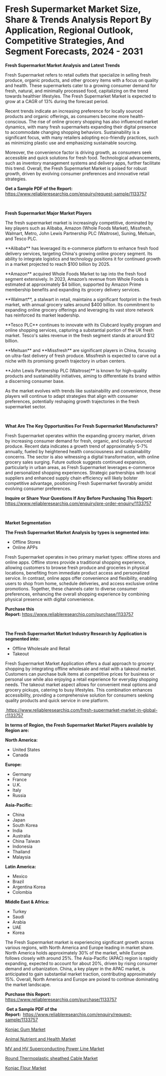 <p><h1>Fresh Supermarket Market Size, Share & Trends Analysis Report By Application, Regional Outlook, Competitive Strategies, And Segment Forecasts, 2024 - 2031</h1></p><p><strong>Fresh Supermarket Market Analysis and Latest Trends</strong></p>
<p><p>Fresh Supermarket refers to retail outlets that specialize in selling fresh produce, organic products, and other grocery items with a focus on quality and health. These supermarkets cater to a growing consumer demand for fresh, natural, and minimally processed food, capitalizing on the trend towards healthier lifestyles. The Fresh Supermarket Market is expected to grow at a CAGR of 13% during the forecast period.</p><p>Recent trends indicate an increasing preference for locally sourced products and organic offerings, as consumers become more health-conscious. The rise of online grocery shopping has also influenced market dynamics, with many fresh supermarkets expanding their digital presence to accommodate changing shopping behaviors. Sustainability is a significant focus, with many retailers adopting eco-friendly practices, such as minimizing plastic use and emphasizing sustainable sourcing.</p><p>Moreover, the convenience factor is driving growth, as consumers seek accessible and quick solutions for fresh food. Technological advancements, such as inventory management systems and delivery apps, further facilitate this trend. Overall, the Fresh Supermarket Market is poised for robust growth, driven by evolving consumer preferences and innovative retail strategies.</p></p>
<p><strong>Get a Sample PDF of the Report:&nbsp;</strong> <a href="https://www.reliableresearchiq.com/enquiry/request-sample/1133757?utm_campaign=1124&utm_medium=2&utm_source=Github&utm_content=ia&utm_term=07102024&utm_id=fresh-supermarket">https://www.reliableresearchiq.com/enquiry/request-sample/1133757</a></p>
<p>&nbsp;</p>
<p><strong>Fresh Supermarket Major Market Players</strong></p>
<p><p>The fresh supermarket market is increasingly competitive, dominated by key players such as Alibaba, Amazon (Whole Foods Market), Missfresh, Walmart, Metro, John Lewis Partnership PLC (Waitrose), Suning, Meituan, and Tesco PLC. </p><p>**Alibaba** has leveraged its e-commerce platform to enhance fresh food delivery services, targeting China's growing online grocery segment. Its ability to integrate logistics and technology positions it for continued growth in a market projected to reach $100 billion by 2025.</p><p>**Amazon** acquired Whole Foods Market to tap into the fresh food segment extensively. In 2023, Amazon’s revenue from Whole Foods is estimated at approximately $4 billion, supported by Amazon Prime membership benefits and expanding its grocery delivery services.</p><p>**Walmart**, a stalwart in retail, maintains a significant footprint in the fresh market, with annual grocery sales around $400 billion. Its commitment to expanding online grocery offerings and leveraging its vast store network has reinforced its market leadership. </p><p>**Tesco PLC** continues to innovate with its Clubcard loyalty program and online shopping services, capturing a substantial portion of the UK fresh market. Tesco's sales revenue in the fresh segment stands at around $12 billion. </p><p>**Meituan** and **Missfresh** are significant players in China, focusing on ultra-fast delivery of fresh produce. Missfresh is expected to carve out a niche with its promising growth trajectory in urban centers.</p><p>**John Lewis Partnership PLC (Waitrose)** is known for high-quality products and sustainability initiatives, aiming to differentiate its brand within a discerning consumer base.</p><p>As the market evolves with trends like sustainability and convenience, these players will continue to adapt strategies that align with consumer preferences, potentially reshaping growth trajectories in the fresh supermarket sector.</p></p>
<p>&nbsp;</p>
<p><strong>What Are The Key Opportunities For Fresh Supermarket Manufacturers?</strong></p>
<p><p>Fresh Supermarket operates within the expanding grocery market, driven by increasing consumer demand for fresh, organic, and locally-sourced produce. Recent data indicates a growth trend of approximately 5-7% annually, fueled by heightened health consciousness and sustainability concerns. The sector is also witnessing a digital transformation, with online grocery sales surging. Future outlook suggests continued expansion, particularly in urban areas, as Fresh Supermarket leverages e-commerce and personalized shopping experiences. Strategic partnerships with local suppliers and enhanced supply chain efficiency will likely bolster competitive advantage, positioning Fresh Supermarket favorably amidst evolving consumer preferences.</p></p>
<p><strong>Inquire or Share Your Questions If Any Before Purchasing This Report:</strong> <a href="https://www.reliableresearchiq.com/enquiry/pre-order-enquiry/1133757?utm_campaign=1124&utm_medium=2&utm_source=Github&utm_content=ia&utm_term=07102024&utm_id=fresh-supermarket">https://www.reliableresearchiq.com/enquiry/pre-order-enquiry/1133757</a></p>
<p>&nbsp;</p>
<p><strong>Market Segmentation</strong></p>
<p><strong>The Fresh Supermarket Market Analysis by types is segmented into:</strong></p>
<p><ul><li>Offline Stores</li><li>Online APPs</li></ul></p>
<p><p>Fresh Supermarket operates in two primary market types: offline stores and online apps. Offline stores provide a traditional shopping experience, allowing customers to browse fresh produce and groceries in physical locations, benefiting from immediate product access and personalized service. In contrast, online apps offer convenience and flexibility, enabling users to shop from home, schedule deliveries, and access exclusive online promotions. Together, these channels cater to diverse consumer preferences, enhancing the overall shopping experience by combining physical presence with digital convenience.</p></p>
<p><strong>Purchase this Report:&nbsp;</strong><a href="https://www.reliableresearchiq.com/purchase/1133757?utm_campaign=1124&utm_medium=2&utm_source=Github&utm_content=ia&utm_term=07102024&utm_id=fresh-supermarket">https://www.reliableresearchiq.com/purchase/1133757</a></p>
<p>&nbsp;</p>
<p><strong>The Fresh Supermarket Market Industry Research by Application is segmented into:</strong></p>
<p><ul><li>Offline Wholesale and Retail</li><li>Takeout</li></ul></p>
<p><p>Fresh Supermarket Market Application offers a dual approach to grocery shopping by integrating offline wholesale and retail with a takeout market. Customers can purchase bulk items at competitive prices for business or personal use while also enjoying a retail experience for everyday shopping needs. The takeout market aspect allows for convenient meal options and grocery pickups, catering to busy lifestyles. This combination enhances accessibility, providing a comprehensive solution for consumers seeking quality products and quick service in one platform.</p></p>
<p><a href="https://www.reliableresearchiq.com/fresh-supermarket-market-in-global-r1133757?utm_campaign=1124&utm_medium=2&utm_source=Github&utm_content=ia&utm_term=07102024&utm_id=fresh-supermarket">&nbsp;https://www.reliableresearchiq.com/fresh-supermarket-market-in-global-r1133757</a></p>
<p><strong>In terms of Region, the Fresh Supermarket Market Players available by Region are:</strong></p>
<p>
    <p> <strong> North America: </strong>
        <ul>
            <li>United States</li>
            <li>Canada</li>
        </ul>
        </p> 
    <p> <strong> Europe: </strong>
        <ul>
            <li>Germany</li>
            <li>France</li>
            <li>U.K.</li>
            <li>Italy</li>
            <li>Russia</li>
        </ul>
        </p> 
    <p> <strong> Asia-Pacific: </strong>
        <ul>
            <li>China</li>
            <li>Japan</li>
            <li>South Korea</li>
            <li>India</li>
            <li>Australia</li>
            <li>China Taiwan</li>
            <li>Indonesia</li>
            <li>Thailand</li>
            <li>Malaysia</li>
        </ul>
        </p> 
    <p> <strong> Latin America: </strong>
        <ul>
            <li>Mexico</li>
            <li>Brazil</li>
            <li>Argentina Korea</li>
            <li>Colombia</li>
        </ul>
        </p> 
    <p> <strong> Middle East & Africa: </strong>
        <ul>
            <li>Turkey</li>
            <li>Saudi</li>
            <li>Arabia</li>
            <li>UAE</li>
            <li>Korea</li>
        </ul>
    </p>
    </p>
<p><p>The Fresh Supermarket market is experiencing significant growth across various regions, with North America and Europe leading in market share. North America holds approximately 30% of the market, while Europe follows closely with around 25%. The Asia-Pacific (APAC) region is rapidly expanding, expected to account for about 20%, driven by rising consumer demand and urbanization. China, a key player in the APAC market, is anticipated to gain substantial market traction, contributing approximately 15%. Overall, North America and Europe are poised to continue dominating the market landscape.</p></p>
<p><strong>Purchase this Report: </strong><a href="https://www.reliableresearchiq.com/purchase/1133757?utm_campaign=1124&utm_medium=2&utm_source=Github&utm_content=ia&utm_term=07102024&utm_id=fresh-supermarket">https://www.reliableresearchiq.com/purchase/1133757</a></p>
<p>&nbsp;<strong>Get a Sample PDF of the Report:&nbsp;&nbsp;</strong><a href="https://www.reliableresearchiq.com/enquiry/request-sample/1133757?utm_campaign=1124&utm_medium=2&utm_source=Github&utm_content=ia&utm_term=07102024&utm_id=fresh-supermarket">https://www.reliableresearchiq.com/enquiry/request-sample/1133757</a></p>
<p><strong></strong></p>
<p><p><a href="https://www.linkedin.com/pulse/future-innovation-global-konjac-gum-market-growth-opportunities-subwf?utm_campaign=1124&utm_medium=2&utm_source=Github&utm_content=ia&utm_term=07102024&utm_id=fresh-supermarket">Konjac Gum Market</a></p><p><a href="https://github.com/wwwkeltoum/Market-Research-Report-List-5/blob/main/animal-nutrient-and-health-market.md?utm_campaign=1124&utm_medium=2&utm_source=Github&utm_content=ia&utm_term=07102024&utm_id=fresh-supermarket">Animal Nutrient and Health Market</a></p><p><a href="https://issuu.com/reportprime-2/docs/mv-and-hv-superconducting-power-lin_be92d1d5c5b23d?utm_campaign=1124&utm_medium=2&utm_source=Github&utm_content=ia&utm_term=07102024&utm_id=fresh-supermarket">MV and HV Superconducting Power Line Market</a></p><p><a href="https://issuu.com/reportprime-2/docs/round-thermoplastic-sheathed-cable-_749feaee48f569?utm_campaign=1124&utm_medium=2&utm_source=Github&utm_content=ia&utm_term=07102024&utm_id=fresh-supermarket">Round Thermoplastic sheathed Cable Market</a></p><p><a href="https://www.linkedin.com/pulse/konjac-flour-market-consolidation-impact-structure-2024-2031-pkoge?utm_campaign=1124&utm_medium=2&utm_source=Github&utm_content=ia&utm_term=07102024&utm_id=fresh-supermarket">Konjac Flour Market</a></p></p>